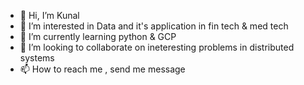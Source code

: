 - 👋 Hi, I’m Kunal
- 👀 I’m interested in Data and it's application in fin tech & med tech
- 🌱 I’m currently learning python & GCP
- 💞️ I’m looking to collaborate on ineteresting problems in distributed systems
- 📫 How to reach me , send me message

<!---
boolck/boolck is a ✨ special ✨ repository because its `README.md` (this file) appears on your GitHub profile.
You can click the Preview link to take a look at your changes.
--->
